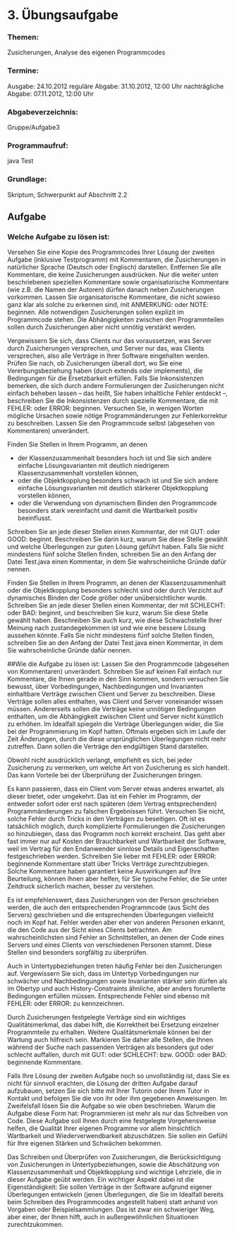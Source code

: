 # 3. Übungsaufgabe

### Themen:
Zusicherungen, Analyse des eigenen Programmcodes

### Termine:
Ausgabe:		24.10.2012
reguläre Abgabe: 	31.10.2012, 12:00 Uhr
nachträgliche Abgabe: 	07.11.2012, 12:00 Uhr

### Abgabeverzeichnis:
Gruppe/Aufgabe3

### Programmaufruf:
java Test

### Grundlage:
Skriptum, Schwerpunkt auf Abschnitt 2.2

## Aufgabe

### Welche Aufgabe zu lösen ist:
Versehen Sie eine Kopie des Programmcodes Ihrer Lösung der zweiten Aufgabe (inklusive Testprogramm) mit Kommentaren, die Zusicherungen in natürlicher Sprache (Deutsch oder Englisch) darstellen. Entfernen Sie alle Kommentare, die keine Zusicherungen ausdrücken. Nur die weiter unten beschriebenen speziellen Kommentare sowie organisatorische Kommentare (wie z.B. die Namen der Autoren) dürfen danach neben Zusicherungen vorkommen. Lassen Sie organisatorische Kommentare, die nicht sowieso ganz klar als solche zu erkennen sind, mit ANMERKUNG: oder NOTE: beginnen. Alle notwendigen Zusicherungen sollen explizit im Programmcode stehen. Die Abhängigkeiten zwischen den Programmteilen sollen durch Zusicherungen aber nicht unnötig verstärkt werden.

Vergewissern Sie sich, dass Clients nur das voraussetzen, was Server durch Zusicherungen versprechen, und Server nur das, was Clients versprechen, also alle Verträge in Ihrer Software eingehalten werden. Prüfen Sie nach, ob Zusicherungen überall dort, wo Sie eine Vererbungsbeziehung haben (durch extends oder implements), die Bedingungen für die Ersetzbarkeit erfüllen. Falls Sie Inkonsistenzen bemerken, die sich durch andere Formulierungen der Zusicherungen nicht einfach beheben lassen – das heißt, Sie haben inhaltliche Fehler entdeckt –, beschreiben Sie die Inkonsistenzen durch spezielle Kommentare, die mit FEHLER: oder ERROR: beginnen. Versuchen Sie, in wenigen Worten mögliche Ursachen sowie nötige Programmänderungen zur Fehlerkorrektur zu beschreiben. Lassen Sie den Programmcode selbst (abgesehen von Kommentaren) unverändert.

Finden Sie Stellen in Ihrem Programm, an denen

   * der Klassenzusammenhalt besonders hoch ist und Sie sich andere einfache Lösungsvarianten mit deutlich niedrigerem Klassenzusammenhalt vorstellen können,
   * oder die Objektkopplung besonders schwach ist und Sie sich andere einfache Lösungsvarianten mit deutlich stärkerer Objektkopplung vorstellen können,
   * oder die Verwendung von dynamischem Binden den Programmcode besonders stark vereinfacht und damit die Wartbarkeit positiv beeinflusst. 

Schreiben Sie an jede dieser Stellen einen Kommentar, der mit GUT: oder GOOD: beginnt. Beschreiben Sie darin kurz, warum Sie diese Stelle gewählt und welche Überlegungen zur guten Lösung geführt haben. Falls Sie nicht mindestens fünf solche Stellen finden, schreiben Sie an den Anfang der Datei Test.java einen Kommentar, in dem Sie wahrscheinliche Gründe dafür nennen.

Finden Sie Stellen in Ihrem Programm, an denen der Klassenzusammenhalt oder die Objektkopplung besonders schlecht sind oder durch Verzicht auf dynamisches Binden der Code größer oder unübersichtlicher wurde. Schreiben Sie an jede dieser Stellen einen Kommentar, der mit SCHLECHT: oder BAD: beginnt, und beschreiben Sie kurz, warum Sie diese Stelle gewählt haben. Beschreiben Sie auch kurz, wie diese Schwachstelle Ihrer Meinung nach zustandegekommen ist und wie eine bessere Lösung aussehen könnte. Falls Sie nicht mindestens fünf solche Stellen finden, schreiben Sie an den Anfang der Datei Test.java einen Kommentar, in dem Sie wahrscheinliche Gründe dafür nennen.

##Wie die Aufgabe zu lösen ist:
Lassen Sie den Programmcode (abgesehen von Kommentaren) unverändert. Schreiben Sie auf keinen Fall einfach nur Kommentare, die Ihnen gerade in den Sinn kommen, sondern versuchen Sie bewusst, über Vorbedingungen, Nachbedingungen und Invarianten einhaltbare Verträge zwischen Client und Server zu beschreiben. Diese Verträge sollen alles enthalten, was Client und Server voneinander wissen müssen. Andererseits sollen die Verträge keine unnötigen Bedingungen enthalten, um die Abhängigkeit zwischen Client und Server nicht künstlich zu erhöhen. Im Idealfall spiegeln die Verträge Überlegungen wider, die Sie bei der Programmierung im Kopf hatten. Oftmals ergeben sich im Laufe der Zeit Änderungen, durch die diese ursprünglichen Überlegungen nicht mehr zutreffen. Dann sollen die Verträge den endgültigen Stand darstellen.

Obwohl nicht ausdrücklich verlangt, empfiehlt es sich, bei jeder Zusicherung zu vermerken, um welche Art von Zusicherung es sich handelt. Das kann Vorteile bei der Überprüfung der Zusicherungen bringen.

Es kann passieren, dass ein Client vom Server etwas anderes erwartet, als dieser bietet, oder umgekehrt. Das ist ein Fehler im Programm, der entweder sofort oder erst nach späteren (dem Vertrag entsprechenden) Programmänderungen zu falschen Ergebnissen führt. Versuchen Sie nicht, solche Fehler durch Tricks in den Verträgen zu beseitigen. Oft ist es tatsächlich möglich, durch komplizierte Formulierungen die Zusicherungen so hinzubiegen, dass das Programm noch korrekt erscheint. Das geht aber fast immer nur auf Kosten der Brauchbarkeit und Wartbarkeit der Software, weil im Vertrag für den Endanwender sinnlose Details und Eigenschaften festgeschrieben werden. Schreiben Sie lieber mit FEHLER: oder ERROR: beginnende Kommentare statt über Tricks Verträge zurechtzubiegen. Solche Kommentare haben garantiert keine Auswirkungen auf Ihre Beurteilung, können Ihnen aber helfen, für Sie typische Fehler, die Sie unter Zeitdruck sicherlich machen, besser zu verstehen.

Es ist empfehlenswert, dass Zusicherungen von der Person geschrieben werden, die auch den entsprechenden Programmcode (aus Sicht des Servers) geschrieben und die entsprechenden Überlegungen vielleicht noch im Kopf hat. Fehler werden aber eher von anderen Personen erkannt, die den Code aus der Sicht eines Clients betrachten. Am wahrscheinlichsten sind Fehler an Schnittstellen, an denen der Code eines Servers und eines Clients von verschiedenen Personen stammt. Diese Stellen sind besonders sorgfältig zu überprüfen.

Auch in Untertypbeziehungen treten häufig Fehler bei den Zusicherungen auf. Vergewissern Sie sich, dass im Untertyp Vorbedingungen nur schwächer und Nachbedingungen sowie Invarianten stärker sein dürfen als im Obertyp und auch History-Constraints ähnliche, aber anders forumlierte Bedingungen erfüllen müssen. Entsprechende Fehler sind ebenso mit FEHLER: oder ERROR: zu kennzeichnen.

Durch Zusicherungen festgelegte Verträge sind ein wichtiges Qualitätsmerkmal, das dabei hilft, die Korrektheit bei Ersetzung einzelner Programmteile zu erhalten. Weitere Qualitätsmerkmale können bei der Wartung auch hilfreich sein. Markieren Sie daher alle Stellen, die Ihnen während der Suche nach passenden Verträgen als besonders gut oder schlecht auffallen, durch mit GUT: oder SCHLECHT: bzw. GOOD: oder BAD: beginnende Kommentare.

Falls Ihre Lösung der zweiten Aufgabe noch so unvollständig ist, dass Sie es nicht für sinnvoll erachten, die Lösung der dritten Aufgabe darauf aufzubauen, setzen Sie sich bitte mit Ihrer Tutorin oder Ihrem Tutor in Kontakt und befolgen Sie die von ihr oder ihm gegebenen Anweisungen. Im Zweifelsfall lösen Sie die Aufgabe so wie oben beschrieben.
Warum die Aufgabe diese Form hat:
Programmieren ist mehr als nur das Schreiben von Code. Diese Aufgabe soll Ihnen durch eine festgelegte Vorgehensweise helfen, die Qualität Ihrer eigenen Programme vor allem hinsichtlich Wartbarkeit und Wiederverwendbarkeit abzuschätzen. Sie sollen ein Gefühl für Ihre eigenen Stärken und Schwächen bekommen.

Das Schreiben und Überprüfen von Zusicherungen, die Berücksichtigung von Zusicherungen in Untertypbeziehungen, sowie die Abschätzung von Klassenzusammenhalt und Objektkopplung sind wichtige Lehrziele, die in dieser Aufgabe geübt werden. Ein wichtiger Aspekt dabei ist die Eigenständigkeit: Sie sollen Verträge in der Software aufgrund eigener Überlegungen entwickeln (jenen Überlegungen, die Sie im Idealfall bereits beim Schreiben des Programmcodes angestellt haben) statt anhand von Vorgaben oder Beispielsammlungen. Das ist zwar ein schwieriger Weg, aber einer, der Ihnen hilft, auch in außergewöhnlichen Situationen zurechtzukommen.
